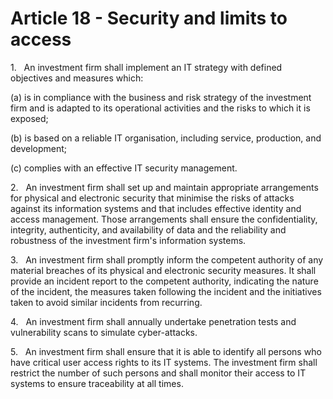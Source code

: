 # Article 18 - Security and limits to access


1.   An investment firm shall implement an IT strategy with defined objectives and measures which:

(a) is in compliance with the business and risk strategy of the investment firm and is adapted to its operational activities and the risks to which it is exposed;

(b) is based on a reliable IT organisation, including service, production, and development;

(c) complies with an effective IT security management.

2.   An investment firm shall set up and maintain appropriate arrangements for physical and electronic security that minimise the risks of attacks against its information systems and that includes effective identity and access management. Those arrangements shall ensure the confidentiality, integrity, authenticity, and availability of data and the reliability and robustness of the investment firm's information systems.

3.   An investment firm shall promptly inform the competent authority of any material breaches of its physical and electronic security measures. It shall provide an incident report to the competent authority, indicating the nature of the incident, the measures taken following the incident and the initiatives taken to avoid similar incidents from recurring.

4.   An investment firm shall annually undertake penetration tests and vulnerability scans to simulate cyber-attacks.

5.   An investment firm shall ensure that it is able to identify all persons who have critical user access rights to its IT systems. The investment firm shall restrict the number of such persons and shall monitor their access to IT systems to ensure traceability at all times.
